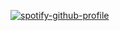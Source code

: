 [![spotify-github-profile](https://spotify-github-profile.vercel.app/api/view?uid=zsjw8bffyt0md4e3u2z7e3faj&cover_image=true&theme=default)](https://spotify-github-profile.vercel.app/api/view?uid=zsjw8bffyt0md4e3u2z7e3faj&redirect=true)





